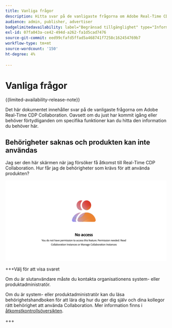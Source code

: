 ```yaml
---
title: Vanliga frågor
description: Hitta svar på de vanligaste frågorna om Adobe Real-Time CDP Collaboration
audience: admin, publisher, advertiser
badgelimitedavailability: label="Begränsad tillgänglighet" type="Informative" url="https://helpx.adobe.com/se/legal/product-descriptions/real-time-customer-data-platform-collaboration.html newtab=true"
exl-id: 07fa043a-ce42-494d-a262-fa1d5cad7476
source-git-commit: eed99cfafd5ffad5a468741f7258c162454769b7
workflow-type: tm+mt
source-wordcount: '150'
ht-degree: 4%

---
```


# Vanliga frågor

{{limited-availability-release-note}}

Det här dokumentet innehåller svar på de vanligaste frågorna om Adobe Real-Time CDP Collaboration. Oavsett om du just har kommit igång eller behöver förtydliganden om specifika funktioner kan du hitta den information du behöver här.

## Behörigheter saknas och produkten kan inte användas

Jag ser den här skärmen när jag försöker få åtkomst till Real-Time CDP Collaboration. Hur får jag de behörigheter som krävs för att använda produkten?

![Skärmen för otillgängliga behörigheter vid åtkomst till Real-Time CDP Collaboration](/help/assets/reference/common-questions/permissions-missing-screen.png)

+++Välj för att visa svaret

Om du är slutanvändare måste du kontakta organisationens system- eller produktadministratör.

Om du är system- eller produktadministratör kan du läsa behörighetshandboken för att lära dig hur du ger dig själv och dina kollegor rätt behörighet att använda Collaboration. Mer information finns i [åtkomstkontrollsöversikten](/help/guide/permissions/overview.md).

+++
